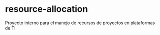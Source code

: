 # resource-allocation
Proyecto interno para el manejo de recursos de proyectos en plataformas de TI

